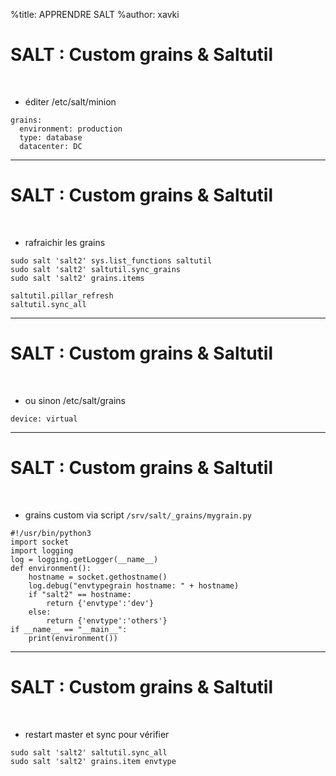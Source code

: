 %title: APPRENDRE SALT
%author: xavki


# SALT : Custom grains & Saltutil


<br>

* éditer /etc/salt/minion

```
grains:
  environment: production
  type: database
  datacenter: DC
```

------------------------------------------------------------------------------------

# SALT : Custom grains & Saltutil


<br>

* rafraichir les grains

```
sudo salt 'salt2' sys.list_functions saltutil
sudo salt 'salt2' saltutil.sync_grains
sudo salt 'salt2' grains.items
```

```
saltutil.pillar_refresh
saltutil.sync_all
```

------------------------------------------------------------------------------------

# SALT : Custom grains & Saltutil

<br>

* ou sinon /etc/salt/grains

```
device: virtual
```

------------------------------------------------------------------------------------

# SALT : Custom grains & Saltutil

<br>

* grains custom via script  `/srv/salt/_grains/mygrain.py`

```
#!/usr/bin/python3
import socket
import logging
log = logging.getLogger(__name__)
def environment():
    hostname = socket.gethostname()
    log.debug("envtypegrain hostname: " + hostname)
    if "salt2" == hostname:
        return {'envtype':'dev'}
    else:
        return {'envtype':'others'}
if __name__ == "__main__":
    print(environment())
```

------------------------------------------------------------------------------------

# SALT : Custom grains & Saltutil


<br>


* restart master et sync pour vérifier

```
sudo salt 'salt2' saltutil.sync_all
sudo salt 'salt2' grains.item envtype
```
